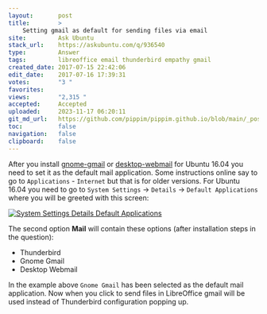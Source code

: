 ```yaml
---
layout:       post
title:        >
    Setting gmail as default for sending files via email
site:         Ask Ubuntu
stack_url:    https://askubuntu.com/q/936540
type:         Answer
tags:         libreoffice email thunderbird empathy gmail
created_date: 2017-07-15 22:42:06
edit_date:    2017-07-16 17:39:31
votes:        "3 "
favorites:    
views:        "2,315 "
accepted:     Accepted
uploaded:     2023-11-17 06:20:11
git_md_url:   https://github.com/pippim/pippim.github.io/blob/main/_posts/2017/2017-07-15-Setting-gmail-as-default-for-sending-files-via-email.md
toc:          false
navigation:   false
clipboard:    false
---
```


After you install [gnome-gmail][1] or [desktop-webmail][2] for Ubuntu 16.04 you need to set it as the default mail application. Some instructions online say to go to `Applications` - `Internet` but that is for older versions. For Ubuntu 16.04 you need to go to `System Settings` -> `Details` -> `Default Applications` where you will be greeted with this screen:

[![System Settings Details Default Applications][3]][3]

The second option **Mail** will contain these options (after installation steps in the question):

 - Thunderbird
 - Gnome Gmail
 - Desktop Webmail

In the example above `Gnome Gmail` has been selected as the default mail application. Now when you click to send files in LibreOffice gmail will be used instead of Thunderbird configuration popping up.

  [1]: https://davesteele.github.io/gnome-gmail/
  [2]: https://packages.ubuntu.com/xenial/desktop-webmail
  [3]: https://i.stack.imgur.com/wmhdd.png
